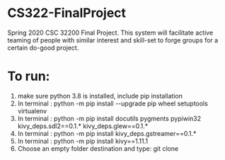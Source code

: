 # CS322-FinalProject
Spring 2020 CSC 32200 Final Project. This system will facilitate active teaming of people with similar interest and skill-set to forge groups for a certain do-good project.

# To run:
1) make sure python 3.8 is installed, include pip installation
2) In terminal : python -m pip install --upgrade pip wheel setuptools virtualenv
3) In terminal : python -m pip install docutils pygments pypiwin32 kivy_deps.sdl2==0.1.* kivy_deps.glew==0.1.*
4) In terminal : python -m pip install kivy_deps.gstreamer==0.1.*
5) In terminal : python -m pip install kivy==1.11.1
6) Choose an empty folder destination and type: git clone 
